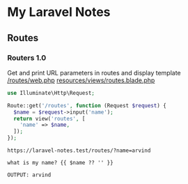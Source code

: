 # My Laravel Notes

## Routes

### Routers 1.0
Get  and print URL parameters in routes and display template 
[/routes/web.php](/routes/web.php)
[resources/views/routes.blade.php](resources/views/routes.blade.php)


```php
use Illuminate\Http\Request;

Route::get('/routes', function (Request $request) {
  $name = $request->input('name');
  return view('routes', [
    'name' => $name,
  ]);
});
```
```
https://laravel-notes.test/routes/?name=arvind
```
```blade
what is my name? {{ $name ?? '' }}
```
```
OUTPUT: arvind
```


